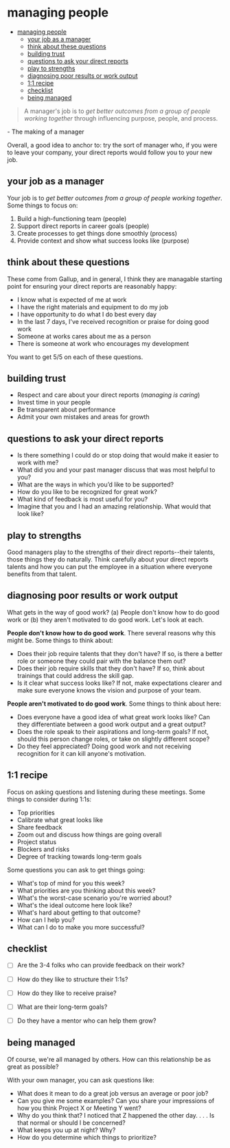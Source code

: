 # managing people

- [managing people](#managing-people)
  - [your job as a manager](#your-job-as-a-manager)
  - [think about these questions](#think-about-these-questions)
  - [building trust](#building-trust)
  - [questions to ask your direct reports](#questions-to-ask-your-direct-reports)
  - [play to strengths](#play-to-strengths)
  - [diagnosing poor results or work output](#diagnosing-poor-results-or-work-output)
  - [1:1 recipe](#11-recipe)
  - [checklist](#checklist)
  - [being managed](#being-managed)

> A manager's job is to _get better outcomes from a group of people working together_ through influencing purpose, people, and process.

\- The making of a manager

Overall, a good idea to anchor to: try the sort of manager who, if you were to leave your company, your direct reports would follow you to your new job.

## your job as a manager

Your job is to _get better outcomes from a group of people working together_. Some things to focus on:

1. Build a high-functioning team (people)
2. Support direct reports in career goals (people)
3. Create processes to get things done smoothly (process)
4. Provide context and show what success looks like (purpose)


## think about these questions

These come from Gallup, and in general, I think they are managable starting point for ensuring your direct reports are reasonably happy:

  - I know what is expected of me at work
  - I have the right materials and equipment to do my job
  - I have opportunity to do what I do best every day
  - In the last 7 days, I've received recognition or praise for doing good work
  - Someone at works cares about me as a person
  - There is someone at work who encourages my development

You want to get 5/5 on each of these questions.

## building trust

- Respect and care about your direct reports (_managing is caring_)
- Invest time in your people
- Be transparent about performance
- Admit your own mistakes and areas for growth

## questions to ask your direct reports

- Is there something I could do or stop doing that would make it easier to work with me?
- What did you and your past manager discuss that was most helpful to you?
- What are the ways in which you’d like to be supported?
- How do you like to be recognized for great work?
- What kind of feedback is most useful for you?
- Imagine that you and I had an amazing relationship. What would that look like?

## play to strengths

Good managers play to the strengths of their direct reports--their talents, those things they do naturally. Think carefully about your direct reports talents and how you can put the employee in a situation where everyone benefits from that talent.


## diagnosing poor results or work output

What gets in the way of good work? (a) People don't know how to do good work or (b) they aren't motivated to do good work. Let's look at each.

**People don't know how to do good work**. There several reasons why this might be. Some things to think about:

- Does their job require talents that they don't have? If so, is there a better role or someone they could pair with the balance them out?
- Does their job require skills that they don't have? If so, think about trainings that could address the skill gap.
- Is it clear what success looks like? If not, make expectations clearer and make sure everyone knows the vision and purpose of your team.

**People aren't motivated to do good work**. Some things to think about here:

- Does everyone have a good idea of what great work looks like? Can they differentiate between a good work output and a great output?
- Does the role speak to their aspirations and long-term goals? If not, should this person change roles, or take on slightly different scope?
- Do they feel appreciated? Doing good work and not receiving recognition for it can kill anyone's motivation.

## 1:1 recipe

Focus on asking questions and listening during these meetings. Some things to consider during 1:1s:

- Top priorities
- Calibrate what great looks like
- Share feedback
- Zoom out and discuss how things are going overall
- Project status
- Blockers and risks
- Degree of tracking towards long-term goals

Some questions you can ask to get things going:

- What's top of mind for you this week?
- What priorities are you thinking about this week?
- What's the worst-case scenario you're worried about?
- What's the ideal outcome here look like?
- What's hard about getting to that outcome?
- How can I help you?
- What can I do to make you more successful?

## checklist

- [ ] Are the 3-4 folks who can provide feedback on their work?
- [ ] How do they like to structure their 1:1s?
- [ ] How do they like to receive praise?
- [ ] What are their long-term goals?
- [ ] Do they have a mentor who can help them grow? 


## being managed

Of course, we're all managed by others. How can this relationship be as great as possible?

<more to come> 

With your own manager, you can ask questions like:

- What does it mean to do a great job versus an average or poor job?
- Can you give me some examples? Can you share your impressions of how you think Project X or Meeting Y went?
- Why do you think that? I noticed that Z happened the other day. . . . Is that normal or should I be concerned?
- What keeps you up at night? Why?
- How do you determine which things to prioritize?